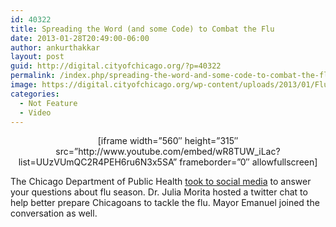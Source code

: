 ```yaml
---
id: 40322
title: Spreading the Word (and some Code) to Combat the Flu
date: 2013-01-28T20:49:00-06:00
author: ankurthakkar
layout: post
guid: http://digital.cityofchicago.org/?p=40322
permalink: /index.php/spreading-the-word-and-some-code-to-combat-the-flu/
image: https://digital.cityofchicago.org/wp-content/uploads/2013/01/FluSocial.png
categories:
  - Not Feature
  - Video
---
```

<p style="text-align: center;">
  [iframe width=&#8221;560&#8243; height=&#8221;315&#8243; src=&#8221;http://www.youtube.com/embed/wR8TUW_iLac?list=UUzVUmQC2R4PEH6ru6N3x5SA&#8221; frameborder=&#8221;0&#8243; allowfullscreen]
</p>

<p style="text-align: left;">
  The Chicago Department of Public Health <a title="Flu App spreads" href="http://digital.cityofchicago.org/index.php/spread-the-code-to-combat-the-flu/">took to social media</a> to answer your questions about flu season. Dr. Julia Morita hosted a twitter chat to help better prepare Chicagoans to tackle the flu. Mayor Emanuel joined the conversation as well.
</p>